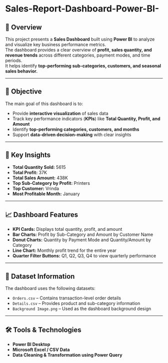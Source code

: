 # Sales-Report-Dashboard-Power-BI-


## 🧾 Overview
This project presents a **Sales Dashboard** built using **Power BI** to analyze and visualize key business performance metrics.  
The dashboard provides a clear overview of **profit, sales quantity, and revenue trends** across different categories, payment modes, and time periods.  
It helps identify **top-performing sub-categories, customers, and seasonal sales behavior.**

---

## 🎯 Objective
The main goal of this dashboard is to:
- Provide **interactive visualization** of sales data  
- Track key performance indicators (**KPIs**) like **Total Quantity, Profit, and Amount**  
- Identify **top-performing categories, customers, and months**  
- Support **data-driven decision-making** with clear insights  

---

## 🧩 Key Insights
- **Total Quantity Sold:** 5615  
- **Total Profit:** 37K  
- **Total Sales Amount:** 438K  
- **Top Sub-Category by Profit:** Printers  
- **Top Customer:** Vrinda  
- **Most Profitable Month:** January  

---

## 📈 Dashboard Features
- **KPI Cards:** Displays total quantity, profit, and amount  
- **Bar Charts:** Profit by Sub-Category and Amount by Customer Name  
- **Donut Charts:** Quantity by Payment Mode and Quantity/Amount by Category  
- **Line Chart:** Monthly profit trend for the entire year  
- **Quarter Filter Buttons:** Q1, Q2, Q3, Q4 to view quarterly performance  

---

## 🧮 Dataset Information
The dashboard uses the following datasets:
- `Orders.csv` – Contains transaction-level order details  
- `Details.csv` – Provides product and sub-category information  
- `Background Image.png` – Used as the dashboard background design  

---

## 🛠️ Tools & Technologies
- **Power BI Desktop**  
- **Microsoft Excel / CSV Data**  
- **Data Cleaning & Transformation using Power Query**
